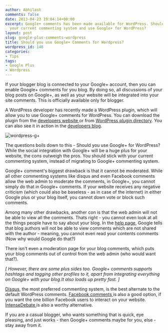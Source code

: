 ```yaml
---
author: Abhilash
comments: false
date: 2013-04-23 19:04:14+00:00
excerpt: Google+ comments has been made available for WordPress. Should you ditch
  your current commenting system and use Google+ for WordPress?
layout: post
slug: google-plus-comments-wordpress
title: Should you use Google+ Comments for Wordpress?
wordpress_id: 146
categories:
- Tips
tags:
- Google Plus
- Wordpress
---
```


If your blogger blog is connected to your Google+ account, then you can enable Google+ comments for you blog. By doing so, all discussions of your blog posts on Google+, as well as your website will be integrated into your site comments. This is officially available only for blogger.

A WordPress developer has recently made a WordPress plugin, which will allow you to use Google+ comments for WordPress. You can download the plugin from the [developers website ](http://www.cloudhero.net/misc/gplus-comments.zip)or from [WordPress plugin directory](http://wordpress.org/extend/plugins/gplus-comments/). You can also see it in action in the [developers blog](http://www.cloudhero.net/gplus-comments).

![wordpress-g+](http://img.techcovered.org/tc/wordpress-g+.jpg)

The questions boils down to this - Should you use Google+ for WordPress? While the social integration with Google+ will be a huge plus for your website, the cons outweigh the pros. You should stick with your current commenting system, instead of migrating to Google+ commenting system.

Google+ comment's biggest drawback is that it cannot be moderated. While all other commenting systems like disqus and even Facebook comments allow the web admin to moderate the comments, in Google+, you cannot simply do that in Google+ comments. If your website receives any negative criticism (which could also be baseless - as in case of the internet) in either Google plus or your blog itself, you cannot down vote or block such comments.

Among many other drawbacks, another con is that the web admin will not be able to view all the comments. Thats right - you cannot even look at all the things people have to say about your blog. In the [help page](http://support.google.com/blogger/bin/answer.py?hl=en&answer=2981015), Google tells that blog authors will not be able to view comments which are not shared with the author - meaning, you cannot even read your contents comments (Now why would Google do that?)

There isn't even a moderation page for your blog comments, which puts your blog comments out of control from the web admin (who would want that?).

_[ However, there are some plus sides too. Google+ comments supports hashtags and tagging other profiles to it, apart from integrating everything on Google+ with your blog.It also loads up pretty fast. ]_

[Disqus](disqus.com), the most preferred commenting system, is the best alternate to the default WordPress comments. [Facebook comments ](http://developers.facebook.com/docs/reference/plugins/comments/)is also a good option, if you want the one billion Facebook users to interact on your website. [IntenseDebate ](http://intensedebate.com/)is also a worthy alternative.

If you are a casual blogger, who wants something that is quick, eye pleasing, and just works - then Google+ comments maybe for you, else - stay away from it.
